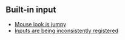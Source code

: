 ## Built-in input
- [Mouse look is jumpy](Mouse%20Delta%20Time.md)
- [Inputs are being inconsistently registered](Input%20In%20Fixed%20Update.md)